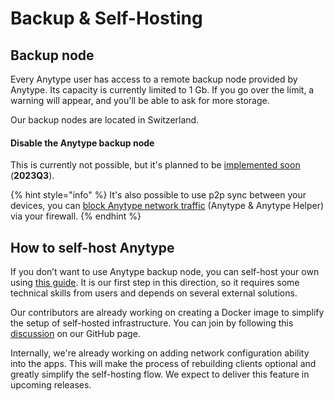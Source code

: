 # Backup & Self-Hosting

## Backup node

Every Anytype user has access to a remote backup node provided by Anytype. Its capacity is currently limited to 1 Gb. If you go over the limit, a warning will appear, and you'll be able to ask for more storage.

Our backup nodes are located in Switzerland.

#### Disable the Anytype backup node

This is currently not possible, but it's planned to be [implemented soon](https://github.com/anyproto/roadmap/issues/34) (**2023Q3**).

{% hint style="info" %}
It's also possible to use p2p sync between your devices, you can [block Anytype network traffic](https://community.anytype.io/t/is-there-a-way-to-limit-storage-of-data-only-local/6982) (Anytype & Anytype Helper) via your firewall.
{% endhint %}

## **How to self-host Anytype**

If you don’t want to use Anytype backup node, you can self-host your own using [this guide](https://tech.anytype.io/how-to/self-hosting). It is our first step in this direction, so it requires some technical skills from users and depends on several external solutions.

Our contributors are already working on creating a Docker image to simplify the setup of self-hosted infrastructure. You can join by following this [discussion](https://github.com/orgs/anyproto/discussions/17) on our GitHub page.

Internally, we're already working on adding network configuration ability into the apps. This will make the process of rebuilding clients optional and greatly simplify the self-hosting flow. We expect to deliver this feature in upcoming releases.
